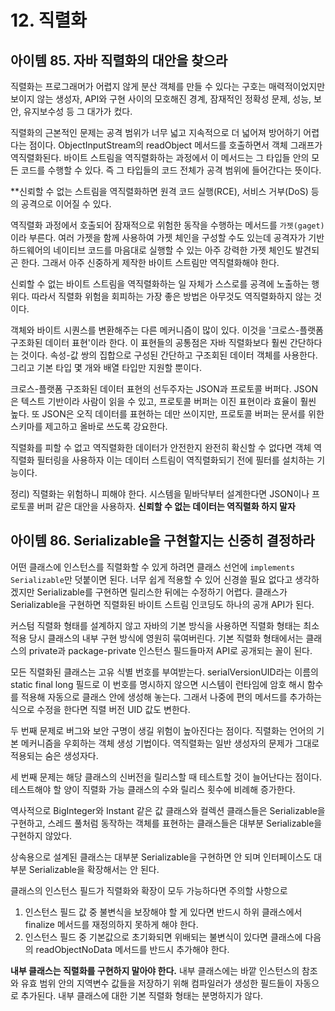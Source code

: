 # 12. 직렬화

## 아이템 85. 자바 직렬화의 대안을 찾으라
직렬화는 프로그래머가 어렵지 않게 분산 객체를 만들 수 있다는 구호는 매력적이었지만 보이지 않는 생성자, API와 구현 사이의 모호해진 경계, 잠재적인 정확성 문제, 성능, 보안, 유지보수성 등 그 대가가 컸다.

직렬화의 근본적인 문제는 공격 범위가 너무 넓고 지속적으로 더 넓어져 방어하기 어렵다는 점이다. ObjectInputStream의 readObject 메서드를 호출하면서 객체 그래프가 역직렬화된다. 바이트 스트림을 역직렬화하는 과정에서 이 메서드는 그 타입들 안의 모든 코드를 수행할 수 있다. 즉 그 타입들의 코드 전체가 공격 범위에 들어간다는 뜻이다.

**신뢰할 수 없는 스트림을 역직렬화하면 원격 코드 실행(RCE), 서비스 거부(DoS) 등의 공격으로 이어질 수 있다.

역직렬화 과정에서 호출되어 잠재적으로 위험한 동작을 수행하는 메서드를 `가젯(gaget)`이라 부른다. 여러 가젯을 함께 사용하여 가젯 체인을 구성할 수도 있는데 공격자가 기반 하드웨어의 네이티브 코드를 마음대로 실행할 수 있는 아주 강력한 가젯 체인도 발견되곤 한다. 그래서 아주 신중하게 제작한 바이트 스트림만 역직렬화해야 한다.

신뢰할 수 없는 바이트 스트림을 역직렬화하는 일 자체가 스스로를 공격에 노출하는 행위다. 따라서 직렬화 위험을 회피하는 가장 좋은 방법은 아무것도 역직렬화하지 않는 것이다.

객체와 바이트 시퀀스를 변환해주는 다른 메커니즘이 많이 있다. 이것을 '크로스-플랫폼 구조화된 데이터 표현'이라 한다. 이 표현들의 공통점은 자바 직렬화보다 훨씬 간단하다는 것이다. 속성-값 쌍의 집합으로 구성된 간단하고 구조회된 데이터 객체를 사용한다. 그리고 기본 타입 몇 개와 배열 타입만 지원할 뿐이다.

크로스-플랫폼 구조화된 데이터 표현의 선두주자는 JSON과 프로토콜 버퍼다. JSON은 텍스트 기반이라 사람이 읽을 수 있고, 프로토콜 버퍼는 이진 표현이라 효율이 훨씬 높다. 또 JSON은 오직 데이터를 표현하는 데만 쓰이지만, 프로토콜 버퍼는 문서를 위한 스키마를 제고하고 올바로 쓰도록 강요한다.

직렬화를 피할 수 없고 역직렬화한 데이터가 안전한지 완전히 확신할 수 없다면 객체 역직렬화 필터링을 사용하자 이는 데이터 스트림이 역직렬화되기 전에 필터를 설치하는 기능이다.

정리) 직렬화는 위험하니 피해야 한다. 시스템을 밑바닥부터 설계한다면 JSON이나 프로토콜 버퍼 같은 대안을 사용하자. __신뢰할 수 없는 데이터는 역직렬화 하지 말자__

## 아이템 86. Serializable을 구현할지는 신중히 결정하라
어떤 클래스에 인스턴스를 직렬화할 수 있게 하려면 클래스 선언에 `implements Serializable`만 덧붙이면 된다. 너무 쉽게 적용할 수 있어 신경쓸 필요 없다고 생각하겠지만 Serializable를 구현하면 릴리스한 뒤에는 수정하기 어렵다. 클래스가 Serializable을 구현하면 직렬화된 바이트 스트림 인코딩도 하나의 공개 API가 된다.

커스텀 직렬화 형태를 설계하지 않고 자바의 기본 방식을 사용하면 직렬화 형태는 최소 적용 당시 클래스의 내부 구현 방식에 영원히 묶여버린다. 기본 직렬화 형태에서는 클래스의 private과 package-private 인스턴스 필드들마저 API로 공개되는 꼴이 된다.

모든 직렬화된 클래스는 고유 식별 번호를 부여받는다. serialVersionUID라는 이름의 static final long 필드로 이 번호를 명시하지 않으면 시스템이 런타임에 암호 해시 함수를 적용해 자동으로 클래스 안에 생성해 놓는다. 그래서 나중에 편의 메서드를 추가하는 식으로 수정을 한다면 직렬 버전 UID 값도 변한다.

두 번째 문제로 버그와 보안 구명이 생길 위험이 높아진다는 점이다. 직렬화는 언어의 기본 메커니즘을 우회하는 객체 생성 기법이다. 역직렬화는 일반 생성자의 문제가 그대로 적용되는 숨은 생성자다.

세 번째 문제는 해당 클래스의 신버전을 릴리스할 때 테스트할 것이 늘어난다는 점이다. 테스트해야 할 양이 직렬화 가능 클래스의 수와 릴리스 횟수에 비례해 증가한다.

역사적으로 BigInteger와 Instant 같은 값 클래스와 컬렉션 클래스들은 Serializable을 구현하고, 스레드 풀처럼 동작하는 객체를 표현하는 클래스들은 대부분 Serializable을 구현하지 않았다.

상속용으로 설계된 클래스는 대부분 Serializable을 구현하면 안 되며 인터페이스도 대부분 Serializable을 확장해서는 안 된다.

클래스의 인스턴스 필드가 직렬화와 확장이 모두 가능하다면 주의할 사항으로
1. 인스턴스 필드 값 중 불변식을 보장해야 할 게 있다면 반드시 하위 클래스에서 finalize 메서드를 재정의하지 못하게 해야 한다.
2. 인스턴스 필드 중 기본값으로 초기화되면 위배되는 불변식이 있다면 클래스에 다음의 readObjectNoData 메서드를 반드시 추가해야 한다.

__내부 클래스는 직렬화를 구현하지 말아야 한다.__ 내부 클래스에는 바깥 인스턴스의 참조와 유효 범위 안의 지역변수 값들을 저장하기 위해 컴파일러가 생성한 필드들이 자동으로 추가된다. 내부 클래스에 대한 기본 직렬화 형태는 분명하지가 않다.

